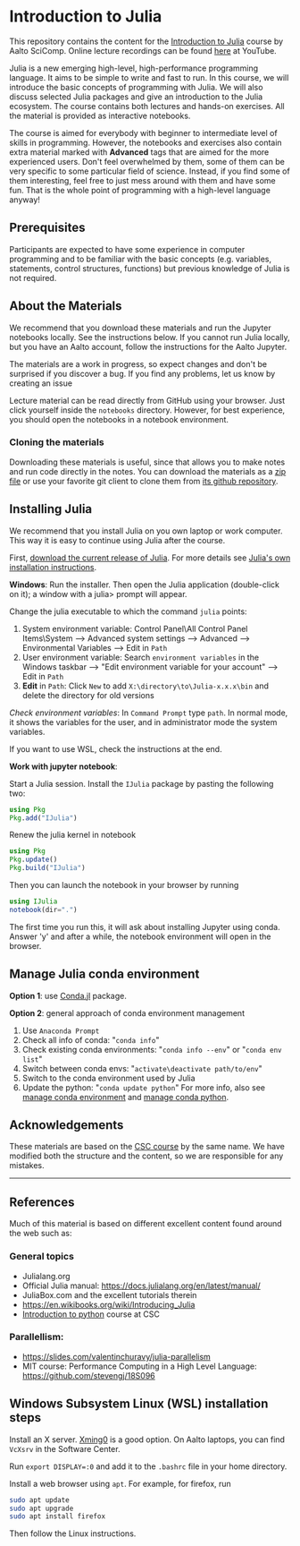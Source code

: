 # Introduction to Julia

This repository contains the content for the [Introduction to Julia](https://scicomp.aalto.fi/training/julia/julia-introduction/) course by Aalto SciComp. Online lecture recordings can be found [here](https://www.youtube.com/playlist?list=PLZLVmS9rf3nOlvvbN9zTAFc7aujnvuFTV) at YouTube.

Julia is a new emerging high-level, high-performance programming language. It aims to be simple to write and fast to run. In this course, we will introduce the basic concepts of programming with Julia. We will also discuss selected Julia packages and give an introduction to the Julia ecosystem. The course contains both lectures and hands-on exercises. All the material is provided as interactive notebooks.

The course is aimed for everybody with beginner to intermediate level of skills in programming. However, the notebooks and exercises also contain extra material marked with **Advanced** tags that are aimed for the more experienced users. Don't feel overwhelmed by them, some of them can be very specific to some particular field of science. Instead, if you find some of them interesting, feel free to just mess around with them and have some fun. That is the whole point of programming with a high-level language anyway!


## Prerequisites
Participants are expected to have some experience in computer programming and to be familiar with the basic concepts (e.g. variables, statements, control structures, functions) but previous knowledge of Julia is not required.

## About the Materials

We recommend that you download these materials and run the Jupyter notebooks locally.
See the instructions below. If you cannot run Julia locally, but you have an Aalto account, follow the instructions for the Aalto Jupyter.

The materials are a work in progress, so expect changes and don't be surprised if you discover a bug. If you find any problems, let us know by creating an issue

<!-- You can also quickly try the notebooks on [Binder](https://mybinder.org/v2/gh/AaltoRSE/julia-introduction/HEAD). -->

Lecture material can be read directly from GitHub  using your browser. Just click yourself inside the `notebooks` directory. However, for best experience, you should open the notebooks in a notebook environment.


### Cloning the materials

Downloading these materials is useful, since that allows you to make notes and
run code directly in the notes.
You can download the materials as a
[zip file](https://github.com/AaltoRSE/julia-introduction/archive/refs/heads/master.zip)
or use your favorite git client to clone them from
[its github repository](https://github.com/AaltoRSE/julia-introduction.git).


## Installing Julia

We recommend that you install Julia on you own laptop or work computer. This way it is easy to continue using Julia after the course.

First, [download the current release of Julia](http://julialang.org/downloads/). For more details see [Julia's own installation instructions](https://julialang.org/downloads/platform/).

**Windows**: Run the installer. Then open the Julia application (double-click on it); a window with a julia> prompt will appear.

Change the julia executable to which the command `julia` points:
1. System environment variable: Control Panel\All Control Panel Items\System --> Advanced system settings --> Advanced --> Environmental Variables --> Edit in `Path`
2. User environment variable: Search `environment variables` in the Windows taskbar --> "Edit environment variable for your account" --> Edit in `Path`
3. **Edit** in `Path`: Click `New` to add `X:\directory\to\Julia-x.x.x\bin` and delete the directory for old versions

*Check environment variables*: In `Command Prompt` type `path`. In normal mode, it shows the variables for the user, and in administrator mode the system variables.

If you want to use WSL, check the instructions at the end.

**Work with jupyter notebook**:

Start a Julia session.
Install the `IJulia` package by pasting the following two:

```julia
using Pkg
Pkg.add("IJulia")
```

Renew the julia kernel in notebook
```julia
using Pkg
Pkg.update()
Pkg.build("IJulia")
```

Then you can launch the notebook in your browser by running
```julia
using IJulia
notebook(dir=".")
```

The first time you run this, it will ask about installing Jupyter using conda.
Answer 'y' and after a while, the notebook environment will open in the
browser.

## Manage Julia conda environment

**Option 1**: use [Conda.jl](https://github.com/JuliaPy/Conda.jl) package.

**Option 2**: general approach of conda environment management
1. Use `Anaconda Prompt`
2. Check all info of conda: "`conda info`"
3. Check existing conda environments: "`conda info --env`" or "`conda env list`"
4. Switch between conda envs: "`activate\deactivate path/to/env`"
5. Switch to the conda environment used by Julia
6. Update the python: "`conda update python`"
For more info, also see [manage conda environment](https://docs.conda.io/projects/conda/en/latest/user-guide/tasks/manage-environments.html) and [manage conda python](https://docs.conda.io/projects/conda/en/latest/user-guide/tasks/manage-python.html). 

## Acknowledgements

These materials are based on the [CSC course](https://github.com/csc-training/julia-introduction) by the same name. We have modified both the structure and the content, so we are responsible for any mistakes.

----

## References
Much of this material is based on different excellent content found around the web such as:

### General topics
- Julialang.org
- Official Julia manual: https://docs.julialang.org/en/latest/manual/
- JuliaBox.com and the excellent tutorials therein
- https://en.wikibooks.org/wiki/Introducing_Julia
- [Introduction to python](https://github.com/csc-training/python-introduction) course at CSC


### Parallellism:
- https://slides.com/valentinchuravy/julia-parallelism
- MIT course: Performance Computing in a High Level Language: https://github.com/stevengj/18S096


## Windows Subsystem Linux (WSL) installation steps

Install an X server. [Xming0](https://sourceforge.net/projects/xming/) is a good option.
On Aalto laptops, you can find `VcXsrv` in the Software Center.

Run `export DISPLAY=:0` and add it to the `.bashrc` file in your home directory.

Install a web browser using `apt`. For example, for firefox, run
```bash
sudo apt update
sudo apt upgrade
sudo apt install firefox
```

Then follow the Linux instructions.
